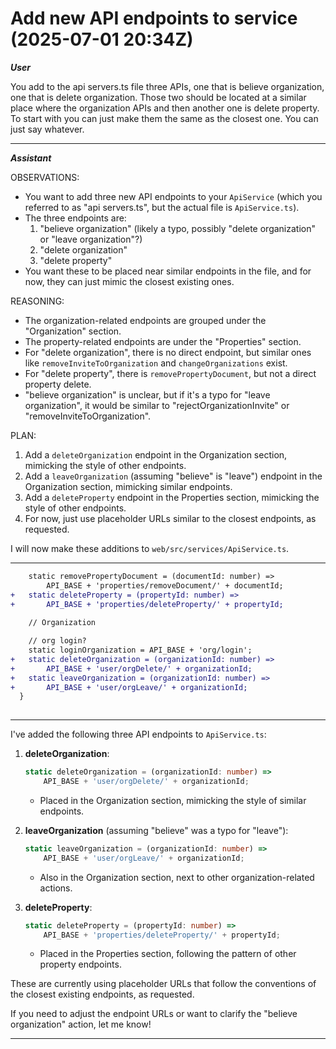 <!-- Generated by SpecStory -->

# Add new API endpoints to service (2025-07-01 20:34Z)

_**User**_

You add to the api servers.ts file three APIs, one that is believe organization, one that is delete organization. Those two should be located at a similar place where the organization APIs and then another one is delete property. To start with you can just make them the same as the closest one. You can just say whatever.

---

_**Assistant**_

OBSERVATIONS:
- You want to add three new API endpoints to your `ApiService` (which you referred to as "api servers.ts", but the actual file is `ApiService.ts`).
- The three endpoints are:
  1. "believe organization" (likely a typo, possibly "delete organization" or "leave organization"?)
  2. "delete organization"
  3. "delete property"
- You want these to be placed near similar endpoints in the file, and for now, they can just mimic the closest existing ones.

REASONING:
- The organization-related endpoints are grouped under the "Organization" section.
- The property-related endpoints are under the "Properties" section.
- For "delete organization", there is no direct endpoint, but similar ones like `removeInviteToOrganization` and `changeOrganizations` exist.
- For "delete property", there is `removePropertyDocument`, but not a direct property delete.
- "believe organization" is unclear, but if it's a typo for "leave organization", it would be similar to "rejectOrganizationInvite" or "removeInviteToOrganization".

PLAN:
1. Add a `deleteOrganization` endpoint in the Organization section, mimicking the style of other endpoints.
2. Add a `leaveOrganization` (assuming "believe" is "leave") endpoint in the Organization section, mimicking similar endpoints.
3. Add a `deleteProperty` endpoint in the Properties section, mimicking the style of other endpoints.
4. For now, just use placeholder URLs similar to the closest endpoints, as requested.

I will now make these additions to `web/src/services/ApiService.ts`.

---

```diff
  	static removePropertyDocument = (documentId: number) =>
  		API_BASE + 'properties/removeDocument/' + documentId;
+ 	static deleteProperty = (propertyId: number) =>
+ 		API_BASE + 'properties/deleteProperty/' + propertyId;
  
  	// Organization
```

```diff
  	// org login?
  	static loginOrganization = API_BASE + 'org/login';
+ 	static deleteOrganization = (organizationId: number) =>
+ 		API_BASE + 'user/orgDelete/' + organizationId;
+ 	static leaveOrganization = (organizationId: number) =>
+ 		API_BASE + 'user/orgLeave/' + organizationId;
  }
  
```

---

I've added the following three API endpoints to `ApiService.ts`:

1. **deleteOrganization**:  
   ```ts
   static deleteOrganization = (organizationId: number) =>
       API_BASE + 'user/orgDelete/' + organizationId;
   ```
   - Placed in the Organization section, mimicking the style of similar endpoints.

2. **leaveOrganization** (assuming "believe" was a typo for "leave"):  
   ```ts
   static leaveOrganization = (organizationId: number) =>
       API_BASE + 'user/orgLeave/' + organizationId;
   ```
   - Also in the Organization section, next to other organization-related actions.

3. **deleteProperty**:  
   ```ts
   static deleteProperty = (propertyId: number) =>
       API_BASE + 'properties/deleteProperty/' + propertyId;
   ```
   - Placed in the Properties section, following the pattern of other property endpoints.

These are currently using placeholder URLs that follow the conventions of the closest existing endpoints, as requested.

If you need to adjust the endpoint URLs or want to clarify the "believe organization" action, let me know!

---

